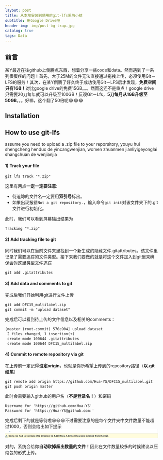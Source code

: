```yaml
---
layout: post
title: 从本地安装到使用的git-lfs采坑小结
subtitle: 用Google Drive吧
header-img: img/post-bg-trap.jpg 
catalog: true
tags: Data
---
```


## 前言
某Y最近在往github上倒腾点东西，想着分享一些code和data。然而遇到了一系列很蛋疼的问题！首先，大于25M的文件无法直接通过拖拽上传，必须使用Git－LFS的服务！其次，在某Y倒腾了好久终于成功使用Git－LFS后才发现，<strong>免费空间只有1GB！</strong>对比google drive的免费15GB。。。然而这还不是重点！google drive只需要20刀每年就可以升级至100GB！反观Git－Lfs，<strong>5刀每月从1GB升级至50GB</strong>。。。好嘛，这个翻了50倍呢😂😂😂

## Installation





## How to use git-lfs

assume you need to upload a .zip file to your reporsitory, youyu hui shengcheng henduo de yincangwenjian, women zhuanmen jianliyigeyonglai shangchuan de wenjianjia

#### 1) Track your file

```
git lfs track "*.zip"
```

这里有两点<strong>一定一定要注意:</strong>
* 待追踪的文件名一定要用<strong>双引号</strong>标出。
* 如果出现报错```Not a git repository.```，输入命令```git init```对该文件夹下的.git文件进行初始化。

此时，我们可以看到屏幕输出结果为
```
Tracking "*.zip"
```

#### 2) Add tracking file to git
同时我们可以在当前文件夹里找到一个新生成的隐藏文件.gitattributes。该文件里记录了需要追踪的文件类型。接下来我们要做的就是将这个文件加入到git里来确保会对这里类型文件追踪
```
git add .gitattributes
```

#### 3) Add data and comments to git
完成后我们开始利用git进行文件上传
```
git add DFC15_multilabel.zip
git commit -m "upload dataset"
```

完成后可以看到待上传的文件信息以及相关的comments：
```
[master (root-commit) 570e904] upload dataset
 2 files changed, 1 insertion(+)
 create mode 100644 .gitattributes
 create mode 100644 DFC15_multilabel.zip
```

#### 4) Commit to remote repository via git
在上传前一定记得<strong>设定origin</strong>，也就是你所希望上传到的repository路径（<strong>以.git结尾</strong>）
```
git remote add origin https://github.com/Hua-YS/DFC15_multilabel.git
git push origin master
```

此时会需要输入github的用户名（<strong>不是登录名！</strong>）和密码
```
Username for 'https://github.com:Hua-YS'
Password for 'https://Hua-YS@github.com:'
```

完成后剩下的就是等待啦😆😆😆不过需要注意的是每个文件夹中文件数量不能超过1000，否则会给出如下提示
<img src="/img/post-gl-limit-nb.jpg" width="1000"/>

对的，系统会给你<strong>自动砍掉超出数量的文件！</strong>因此在文件数量较多的时候建议以压缩包的形式上传。

